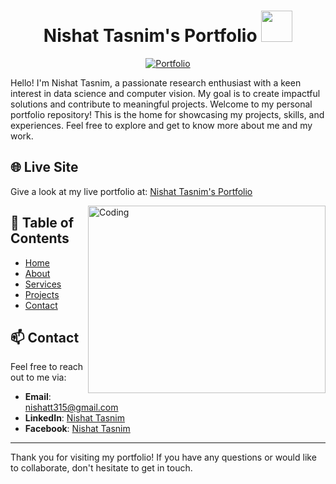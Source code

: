 <!-- Do Not Copy -->

<h1 align="center">Nishat Tasnim's Portfolio <img src="https://media.giphy.com/media/ixN1f5UlViepnCjHkn/giphy.gif" width="50"></h1>

<p align="center">
    <a href="https://nishattasnim01.github.io/Nishat-Tasnim/" target="_blank">
        <img src="https://img.shields.io/badge/Visit-Portfolio-blue?style=for-the-badge" alt="Portfolio">
    </a>
</p>

<p align="left">
Hello! I'm Nishat Tasnim, a passionate research enthusiast with a keen interest in data science and computer vision. My goal is to create impactful solutions and contribute to meaningful projects. Welcome to my personal portfolio repository! This is the home for showcasing my projects, skills, and experiences. Feel free to explore and get to know more about me and my work.
</p>

## 🌐 Live Site

Give a look at my live portfolio at: [Nishat Tasnim's Portfolio](https://nishattasnim01.github.io/Nishat-Tasnim/)

<img align="right" alt="Coding" height="300" width="380" src="https://cdn.dribbble.com/users/1047273/screenshots/6515762/01-pinssm.gif">

## 📖 Table of Contents

- [Home](https://nishattasnim01.github.io/Nishat-Tasnim/)
- [About](https://nishattasnim01.github.io/Nishat-Tasnim/)
- [Services](https://nishattasnim01.github.io/Nishat-Tasnim/)
- [Projects](https://nishattasnim01.github.io/Nishat-Tasnim/)
- [Contact](https://nishattasnim01.github.io/Nishat-Tasnim/)

## 📫 Contact

Feel free to reach out to me via:

- **Email**: <a href="mailto:nishatt315@gmail.com">nishatt315@gmail.com</a>
- **LinkedIn**: [Nishat Tasnim](https://www.linkedin.com/in/nishatt-tasnim-065a79279)
- **Facebook**: [Nishat Tasnim](https://www.facebook.com/profile.php?id=100057417531922)

---

Thank you for visiting my portfolio! If you have any questions or would like to collaborate, don't hesitate to get in touch.

<!-- Do Not Copy -->
